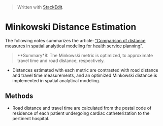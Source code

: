


> Written with [StackEdit](https://stackedit.io/).

# Minkowski Distance Estimation

The following notes summarizes the article:  ["Comparison of distance measures in spatial analytical modeling for health service planning"](https://www.ncbi.nlm.nih.gov/pmc/articles/PMC2781002/).

> **Summary*8: The Minkowski metric is optimized, to approximate travel time and road distance, respectively.

- Distances estimated with each metric are contrasted with road distance and travel time measurements, and an optimized Minkowski distance is implemented in spatial analytical modeling.
## Methods

- Road distance and travel time are calculated from the postal code of residence of each patient undergoing cardiac catheterization to the pertinent hospital.
<!--stackedit_data:
eyJoaXN0b3J5IjpbLTE2ODA3MDA1NTcsODIxNDcyODk0XX0=
-->